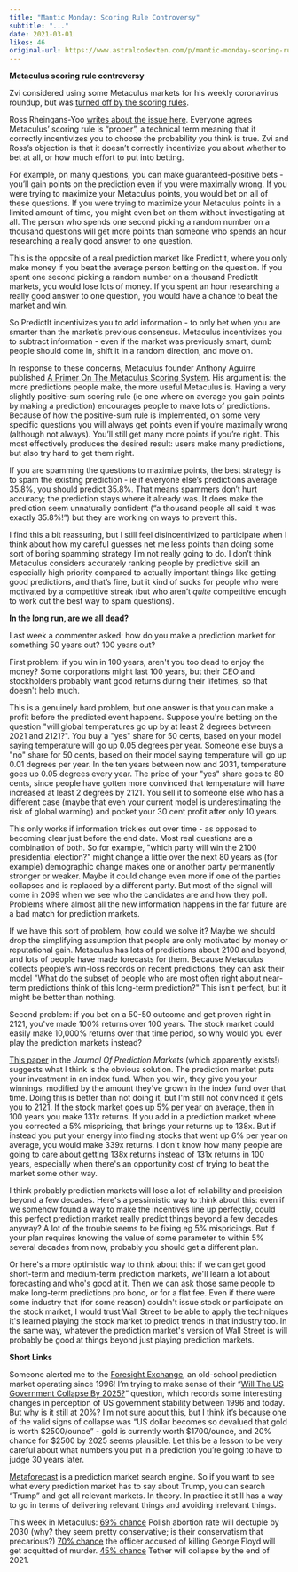 ```yaml
---
title: "Mantic Monday: Scoring Rule Controversy"
subtitle: "..."
date: 2021-03-01
likes: 46
original-url: https://www.astralcodexten.com/p/mantic-monday-scoring-rule-controversy
---
```

**Metaculus scoring rule controversy**

Zvi considered using some Metaculus markets for his weekly coronavirus roundup, but was [turned off by the scoring rules](https://www.lesswrong.com/posts/PQACEuWpkSyRgHC4p/covid-2-11-as-expected). 

Ross Rheingans-Yoo [writes about the issue here](https://blog.rossry.net/metaculus/). Everyone agrees Metaculus’ scoring rule is “proper”, a technical term meaning that it correctly incentivizes you to choose the probability you think is true. Zvi and Ross’s objection is that it doesn’t correctly incentivize you about whether to bet at all, or how much effort to put into betting. 

For example, on many questions, you can make guaranteed-positive bets - you’ll gain points on the prediction even if you were maximally wrong. If you were trying to maximize your Metaculus points, you would bet on all of these questions. If you were trying to maximize your Metaculus points in a limited amount of time, you might even bet on them without investigating at all. The person who spends one second picking a random number on a thousand questions will get more points than someone who spends an hour researching a really good answer to one question.

This is the opposite of a real prediction market like PredictIt, where you only make money if you beat the average person betting on the question. If you spent one second picking a random number on a thousand PredictIt markets, you would lose lots of money. If you spent an hour researching a really good answer to one question, you would have a chance to beat the market and win. 

So PredictIt incentivizes you to add information - to only bet when you are smarter than the market’s previous consensus. Metaculus incentivizes you to subtract information - even if the market was previously smart, dumb people should come in, shift it in a random direction, and move on.

In response to these concerns, Metaculus founder Anthony Aguirre published [A Primer On The Metaculus Scoring System](https://metaculus.medium.com/a-primer-on-the-metaculus-scoring-rule-eb9a974cd204). His argument is: the more predictions people make, the more useful Metaculus is. Having a very slightly positive-sum scoring rule (ie one where on average you gain points by making a prediction) encourages people to make lots of predictions. Because of how the positive-sum rule is implemented, on some very specific questions you will always get points even if you’re maximally wrong (although not always). You’ll still get many more points if you’re right. This most effectively produces the desired result: users make many predictions, but also try hard to get them right. 

If you are spamming the questions to maximize points, the best strategy is to spam the existing prediction - ie if everyone else’s predictions average 35.8%, you should predict 35.8%. That means spammers don’t hurt accuracy; the prediction stays where it already was. It does make the prediction seem unnaturally confident (“a thousand people all said it was exactly 35.8%!”) but they are working on ways to prevent this. 

I find this a bit reassuring, but I still feel disincentivized to participate when I think about how my careful guesses net me less points than doing some sort of boring spamming strategy I’m not really going to do. I don’t think Metaculus considers accurately ranking people by predictive skill an especially high priority compared to actually important things like getting good predictions, and that’s fine, but it kind of sucks for people who were motivated by a competitive streak (but who aren’t _quite_ competitive enough to work out the best way to spam questions).

 **In the long run, are we all dead?**

Last week a commenter asked: how do you make a prediction market for something 50 years out? 100 years out?

First problem: if you win in 100 years, aren't you too dead to enjoy the money? Some corporations might last 100 years, but their CEO and stockholders probably want good returns during their lifetimes, so that doesn't help much.

This is a genuinely hard problem, but one answer is that you can make a profit before the predicted event happens. Suppose you're betting on the question "will global temperatures go up by at least 2 degrees between 2021 and 2121?". You buy a "yes" share for 50 cents, based on your model saying temperature will go up 0.05 degrees per year. Someone else buys a "no" share for 50 cents, based on their model saying temperature will go up 0.01 degrees per year. In the ten years between now and 2031, temperature goes up 0.05 degrees every year. The price of your "yes" share goes to 80 cents, since people have gotten more convinced that temperature will have increased at least 2 degrees by 2121. You sell it to someone else who has a different case (maybe that even your current model is underestimating the risk of global warming) and pocket your 30 cent profit after only 10 years.

This only works if information trickles out over time - as opposed to becoming clear just before the end date. Most real questions are a combination of both. So for example, "which party will win the 2100 presidential election?" might change a little over the next 80 years as (for example) demographic change makes one or another party permanently stronger or weaker. Maybe it could change even more if one of the parties collapses and is replaced by a different party. But most of the signal will come in 2099 when we see who the candidates are and how they poll. Problems where almost all the new information happens in the far future are a bad match for prediction markets.

If we have this sort of problem, how could we solve it? Maybe we should drop the simplifying assumption that people are only motivated by money or reputational gain. Metaculus has lots of predictions about 2100 and beyond, and lots of people have made forecasts for them. Because Metaculus collects people's win-loss records on recent predictions, they can ask their model "What do the subset of people who are most often right about near-term predictions think of this long-term prediction?" This isn't perfect, but it might be better than nothing.

Second problem: if you bet on a 50-50 outcome and get proven right in 2121, you've made 100% returns over 100 years. The stock market could easily make 10,000% returns over that time period, so why would you ever play the prediction markets instead?

[This paper](http://ubplj.org/index.php/jpm/article/view/592) in the _Journal Of Prediction Markets_ (which apparently exists!) suggests what I think is the obvious solution. The prediction market puts your investment in an index fund. When you win, they give you your winnings, modified by the amount they've grown in the index fund over that time. Doing this is better than not doing it, but I'm still not convinced it gets you to 2121. If the stock market goes up 5% per year on average, then in 100 years you make 131x returns. If you add in a prediction market where you corrected a 5% mispricing, that brings your returns up to 138x. But if instead you put your energy into finding stocks that went up 6% per year on average, you would make 339x returns. I don't know how many people are going to care about getting 138x returns instead of 131x returns in 100 years, especially when there's an opportunity cost of trying to beat the market some other way.

I think probably prediction markets will lose a lot of reliability and precision beyond a few decades. Here's a pessimistic way to think about this: even if we somehow found a way to make the incentives line up perfectly, could this perfect prediction market really predict things beyond a few decades anyway? A lot of the trouble seems to be fixing eg 5% mispricings. But if your plan requires knowing the value of some parameter to within 5% several decades from now, probably you should get a different plan.

Or here's a more optimistic way to think about this: if we can get good short-term and medium-term prediction markets, we'll learn a lot about forecasting and who's good at it. Then we can ask those same people to make long-term predictions pro bono, or for a flat fee. Even if there were some industry that (for some reason) couldn't issue stock or participate on the stock market, I would trust Wall Street to be able to apply the techniques it's learned playing the stock market to predict trends in that industry too. In the same way, whatever the prediction market's version of Wall Street is will probably be good at things beyond just playing prediction markets.

 **Short Links**

Someone alerted me to the [Foresight Exchange](http://foresightexchange.com), an old-school prediction market operating since 1996! I’m trying to make sense of their “[Will The US Government Collapse By 2025?](http://foresightexchange.com/fx-bin/Claim?claim=USgn)” question, which records some interesting changes in perception of US government stability between 1996 and today. But why is it still at 20%? I’m not sure about this, but I think it’s because one of the valid signs of collapse was “US dollar becomes so devalued that gold is worth $2500/ounce” - gold is currently worth $1700/ounce, and 20% chance for $2500 by 2025 seems plausible. Let this be a lesson to be very careful about what numbers you put in a prediction you’re going to have to judge 30 years later.

[Metaforecast](https://metaforecast.org/) is a prediction market search engine. So if you want to see what every prediction market has to say about Trump, you can search “Trump” and get all relevant markets. In theory. In practice it still has a way to go in terms of delivering relevant things and avoiding irrelevant things.

This week in Metaculus: [69% chance](https://www.metaculus.com/questions/6506/10x-abortion-in-poland-by-2030/) Polish abortion rate will dectuple by 2030 (why? they seem pretty conservative; is their conservatism that precarious?) [70% chance](https://www.metaculus.com/questions/4816/will-derek-chauvin-be-acquitted-of-all-murder-charges/) the officer accused of killing George Floyd will get acquitted of murder. [45% chance](https://www.metaculus.com/questions/6656/tether-in-2021/) Tether will collapse by the end of 2021. 
